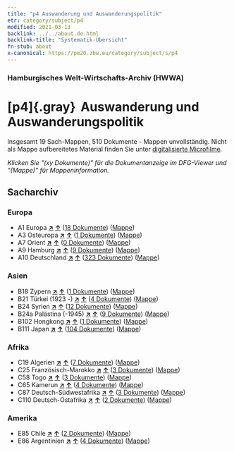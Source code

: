 ```yaml
---
title: "p4 Auswanderung und Auswanderungspolitik"
etr: category/subject/p4
modified: 2021-03-13
backlink: ../../about.de.html
backlink-title: "Systematik-Übersicht"
fn-stub: about
x-canonical: https://pm20.zbw.eu/category/subject/s/p4
---
```


### Hamburgisches Welt-Wirtschafts-Archiv (HWWA)
# [p4]{.gray}&#8201; Auswanderung und Auswanderungspolitik&#160; 




Insgesamt 19 Sach-Mappen, 510 Dokumente - Mappen unvollständig.
Nicht als Mappe aufbereitetes Material finden Sie unter [digitalisierte Microfilme](/film/h1_sh.de.html).

_Klicken Sie "(xy Dokumente)" für die Dokumentanzeige im DFG-Viewer und "(Mappe)" für Mappeninformation._

## Sacharchiv




### Europa

- A1 Europa [**&nearr;**](../../../geo/i/140892/about.de.html "Europa (alle Mappen)") [**&uarr;**](../../../geo/about.de.html#A1 "Ländersystematik") (<a href="https://pm20.zbw.eu/dfgview/sh/140892,145925" title="über: Europa : Auswanderung und Auswanderungspolitik" target="_blank">18 Dokumente</a>) ([Mappe](../../../../folder/sh/1408xx/140892/1459xx/145925/about.de.html))
- A3 Osteuropa [**&nearr;**](../../../geo/i/140896/about.de.html "Osteuropa (alle Mappen)") [**&uarr;**](../../../geo/about.de.html#A3 "Ländersystematik") (<a href="https://pm20.zbw.eu/dfgview/sh/140896,145925" title="über: Osteuropa : Auswanderung und Auswanderungspolitik" target="_blank">1 Dokumente</a>) ([Mappe](../../../../folder/sh/1408xx/140896/1459xx/145925/about.de.html))
- A7 Orient [**&nearr;**](../../../geo/i/140902/about.de.html "Orient (alle Mappen)") [**&uarr;**](../../../geo/about.de.html#A7 "Ländersystematik") (<a href="https://pm20.zbw.eu/dfgview/sh/140902,145925" title="über: Orient : Auswanderung und Auswanderungspolitik" target="_blank">0 Dokumente</a>) ([Mappe](../../../../folder/sh/1409xx/140902/1459xx/145925/about.de.html))
- A9 Hamburg [**&nearr;**](../../../geo/i/140905/about.de.html "Hamburg (alle Mappen)") [**&uarr;**](../../../geo/about.de.html#A9 "Ländersystematik") (<a href="https://pm20.zbw.eu/dfgview/sh/140905,145925" title="über: Hamburg : Auswanderung und Auswanderungspolitik" target="_blank">9 Dokumente</a>) ([Mappe](../../../../folder/sh/1409xx/140905/1459xx/145925/about.de.html))
- A10 Deutschland [**&nearr;**](../../../geo/i/126128/about.de.html "Deutschland (alle Mappen)") [**&uarr;**](../../../geo/about.de.html#A10 "Ländersystematik") (<a href="https://pm20.zbw.eu/dfgview/sh/126128,145925" title="über: Deutschland : Auswanderung und Auswanderungspolitik" target="_blank">323 Dokumente</a>) ([Mappe](../../../../folder/sh/1261xx/126128/1459xx/145925/about.de.html))

### Asien

- B18 Zypern [**&nearr;**](../../../geo/i/141079/about.de.html "Zypern (alle Mappen)") [**&uarr;**](../../../geo/about.de.html#B18 "Ländersystematik") (<a href="https://pm20.zbw.eu/dfgview/sh/141079,145925" title="über: Zypern : Auswanderung und Auswanderungspolitik" target="_blank">1 Dokumente</a>) ([Mappe](../../../../folder/sh/1410xx/141079/1459xx/145925/about.de.html))
- B21 Türkei (1923 -) [**&nearr;**](../../../geo/i/141111/about.de.html "Türkei (1923 -) (alle Mappen)") [**&uarr;**](../../../geo/about.de.html#B21 "Ländersystematik") (<a href="https://pm20.zbw.eu/dfgview/sh/141111,145925" title="über: Türkei (1923 -) : Auswanderung und Auswanderungspolitik" target="_blank">4 Dokumente</a>) ([Mappe](../../../../folder/sh/1411xx/141111/1459xx/145925/about.de.html))
- B24 Syrien [**&nearr;**](../../../geo/i/141114/about.de.html "Syrien (alle Mappen)") [**&uarr;**](../../../geo/about.de.html#B24 "Ländersystematik") (<a href="https://pm20.zbw.eu/dfgview/sh/141114,145925" title="über: Syrien : Auswanderung und Auswanderungspolitik" target="_blank">12 Dokumente</a>) ([Mappe](../../../../folder/sh/1411xx/141114/1459xx/145925/about.de.html))
- B24a Palästina (-1945) [**&nearr;**](../../../geo/i/141115/about.de.html "Palästina (-1945) (alle Mappen)") [**&uarr;**](../../../geo/about.de.html#B24a "Ländersystematik") (<a href="https://pm20.zbw.eu/dfgview/sh/141115,145925" title="über: Palästina (-1945) : Auswanderung und Auswanderungspolitik" target="_blank">9 Dokumente</a>) ([Mappe](../../../../folder/sh/1411xx/141115/1459xx/145925/about.de.html))
- B102 Hongkong [**&nearr;**](../../../geo/i/141268/about.de.html "Hongkong (alle Mappen)") [**&uarr;**](../../../geo/about.de.html#B102 "Ländersystematik") (<a href="https://pm20.zbw.eu/dfgview/sh/141268,145925" title="über: Hongkong : Auswanderung und Auswanderungspolitik" target="_blank">1 Dokumente</a>) ([Mappe](../../../../folder/sh/1412xx/141268/1459xx/145925/about.de.html))
- B111 Japan [**&nearr;**](../../../geo/i/141272/about.de.html "Japan (alle Mappen)") [**&uarr;**](../../../geo/about.de.html#B111 "Ländersystematik") (<a href="https://pm20.zbw.eu/dfgview/sh/141272,145925" title="über: Japan : Auswanderung und Auswanderungspolitik" target="_blank">104 Dokumente</a>) ([Mappe](../../../../folder/sh/1412xx/141272/1459xx/145925/about.de.html))

### Afrika

- C19 Algerien [**&nearr;**](../../../geo/i/141354/about.de.html "Algerien (alle Mappen)") [**&uarr;**](../../../geo/about.de.html#C19 "Ländersystematik") (<a href="https://pm20.zbw.eu/dfgview/sh/141354,145925" title="über: Algerien : Auswanderung und Auswanderungspolitik" target="_blank">7 Dokumente</a>) ([Mappe](../../../../folder/sh/1413xx/141354/1459xx/145925/about.de.html))
- C25 Französisch-Marokko [**&nearr;**](../../../geo/i/141358/about.de.html "Französisch-Marokko (alle Mappen)") [**&uarr;**](../../../geo/about.de.html#C25 "Ländersystematik") (<a href="https://pm20.zbw.eu/dfgview/sh/141358,145925" title="über: Französisch-Marokko : Auswanderung und Auswanderungspolitik" target="_blank">3 Dokumente</a>) ([Mappe](../../../../folder/sh/1413xx/141358/1459xx/145925/about.de.html))
- C58 Togo [**&nearr;**](../../../geo/i/141408/about.de.html "Togo (alle Mappen)") [**&uarr;**](../../../geo/about.de.html#C58 "Ländersystematik") (<a href="https://pm20.zbw.eu/dfgview/sh/141408,145925" title="über: Togo : Auswanderung und Auswanderungspolitik" target="_blank">3 Dokumente</a>) ([Mappe](../../../../folder/sh/1414xx/141408/1459xx/145925/about.de.html))
- C65 Kamerun [**&nearr;**](../../../geo/i/141410/about.de.html "Kamerun (alle Mappen)") [**&uarr;**](../../../geo/about.de.html#C65 "Ländersystematik") (<a href="https://pm20.zbw.eu/dfgview/sh/141410,145925" title="über: Kamerun : Auswanderung und Auswanderungspolitik" target="_blank">4 Dokumente</a>) ([Mappe](../../../../folder/sh/1414xx/141410/1459xx/145925/about.de.html))
- C87 Deutsch-Südwestafrika [**&nearr;**](../../../geo/i/141450/about.de.html "Deutsch-Südwestafrika (alle Mappen)") [**&uarr;**](../../../geo/about.de.html#C87 "Ländersystematik") (<a href="https://pm20.zbw.eu/dfgview/sh/141450,145925" title="über: Deutsch-Südwestafrika : Auswanderung und Auswanderungspolitik" target="_blank">3 Dokumente</a>) ([Mappe](../../../../folder/sh/1414xx/141450/1459xx/145925/about.de.html))
- C110 Deutsch-Ostafrika [**&nearr;**](../../../geo/i/141471/about.de.html "Deutsch-Ostafrika (alle Mappen)") [**&uarr;**](../../../geo/about.de.html#C110 "Ländersystematik") (<a href="https://pm20.zbw.eu/dfgview/sh/141471,145925" title="über: Deutsch-Ostafrika : Auswanderung und Auswanderungspolitik" target="_blank">2 Dokumente</a>) ([Mappe](../../../../folder/sh/1414xx/141471/1459xx/145925/about.de.html))

### Amerika

- E85 Chile [**&nearr;**](../../../geo/i/141691/about.de.html "Chile (alle Mappen)") [**&uarr;**](../../../geo/about.de.html#E85 "Ländersystematik") (<a href="https://pm20.zbw.eu/dfgview/sh/141691,145925" title="über: Chile : Auswanderung und Auswanderungspolitik" target="_blank">2 Dokumente</a>) ([Mappe](../../../../folder/sh/1416xx/141691/1459xx/145925/about.de.html))
- E86 Argentinien [**&nearr;**](../../../geo/i/141692/about.de.html "Argentinien (alle Mappen)") [**&uarr;**](../../../geo/about.de.html#E86 "Ländersystematik") (<a href="https://pm20.zbw.eu/dfgview/sh/141692,145925" title="über: Argentinien : Auswanderung und Auswanderungspolitik" target="_blank">4 Dokumente</a>) ([Mappe](../../../../folder/sh/1416xx/141692/1459xx/145925/about.de.html))


